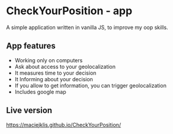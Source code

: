 # CheckYourPosition - app

A simple application written in vanilla JS, to improve my oop skills.

## App features

- Working only on computers
- Ask about access to your geolocalization
- It measures time to your decision
- It Informing about your decision
- If you allow to get information, you can trigger geolocalization
- Includes google map

## Live version 

https://maciejklis.github.io/CheckYourPosition/